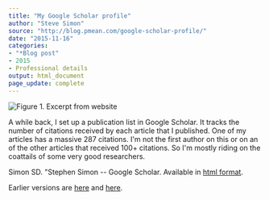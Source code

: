 ```yaml
---
title: "My Google Scholar profile"
author: "Steve Simon"
source: "http://blog.pmean.com/google-scholar-profile/"
date: "2015-11-16"
categories:
- "*Blog post"
- 2015
- Professional details
output: html_document
page_update: complete
---
```


![Figure 1. Excerpt from website](http://www.pmean.com/new-images/15/google-scholar-profile01.png)

<div class="notes">

A while back, I set up a publication list in Google Scholar. It tracks the number of citations received by each article that I published. One of my articles has a massive 287 citations. I'm not the first author on this or on an of the other articles that received 100+ citations. So I'm mostly riding on the coattails of some very good researchers.

Simon SD. "Stephen Simon -- Google Scholar. Available in [html format][goo1].


[goo1]: https://scholar.google.com/citations?hl=en&user=H1vkU3cAAAAJ

</div>


 
Earlier versions are [here][sim1] and [here][sim2].
 
[sim1]: http://blog.pmean.com/google-scholar-profile/
[sim2]: http://new.pmean.com/google-scholar-profile/
 
